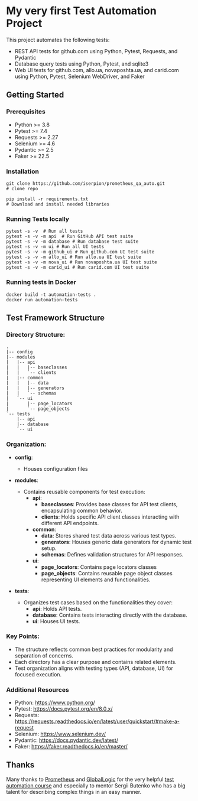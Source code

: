 # My very first Test Automation Project

This project automates the following tests:
- REST API tests for github.com using Python, Pytest, Requests, and Pydantic
- Database query tests using Python, Pytest, and sqlite3
- Web UI tests for github.com, allo.ua, novaposhta.ua, and carid.com using Python, Pytest, Selenium WebDriver, and Faker

## Getting Started
### Prerequisites
- Python >= 3.8
- Pytest >= 7.4
- Requests >= 2.27
- Selenium >= 4.6
- Pydantic >= 2.5
- Faker >= 22.5

### Installation

```
git clone https://github.com/iserpion/prometheus_qa_auto.git
# clone repo

pip install -r requirements.txt
# Download and install needed libraries
```

### Running Tests locally
```
pytest -s -v  # Run all tests
pytest -s -v -m api  # Run GitHub API test suite
pytest -s -v -m database # Run database test suite
pytest -s -v -m ui # Run all UI tests
pytest -s -v -m github_ui # Run github.com UI test suite
pytest -s -v -m allo_ui # Run allo.ua UI test suite
pytest -s -v -m nova_ui # Run novaposhta.ua UI test suite
pytest -s -v -m carid_ui # Run carid.com UI test suite
```

### Running tests in Docker
```
docker build -t automation-tests .
docker run automation-tests
```

## Test Framework Structure
### Directory Structure:
```
.
|-- config
|-- modules
|   |-- api
|   |   |-- baseclasses
|   |   `-- clients
|   |-- common
|   |   |-- data
|   |   |-- generators
|   |   `-- schemas
|   `-- ui
|       |-- page_locators
|       `-- page_objects
`-- tests
    |-- api
    |-- database
    `-- ui

```
### Organization:

- **config**:
  - Houses configuration files 

- **modules**:
  - Contains reusable components for test execution:
    - **api**:
      - **baseclasses**: Provides base classes for API test clients, encapsulating common behavior.
      - **clients**: Holds specific API client classes interacting with different API endpoints.
    - **common**:
      - **data**: Stores shared test data across various test types.
      - **generators**: Houses generic data generators for dynamic test setup.
      - **schemas**: Defines validation structures for API responses.
    - **ui**:
      - **page_locators**: Contains page locators classes
      - **page_objects**: Contains reusable page object classes representing UI elements and functionalities.
- **tests**:
  - Organizes test cases based on the functionalities they cover:
    - **api**: Holds API tests.
    - **database**: Contains tests interacting directly with the database.
    - **ui**: Houses UI tests.

### Key Points:

- The structure reflects common best practices for modularity and separation of concerns.
- Each directory has a clear purpose and contains related elements.
- Test organization aligns with testing types (API, database, UI) for focused execution.

### Additional Resources
- Python: https://www.python.org/
- Pytest: https://docs.pytest.org/en/8.0.x/
- Requests: https://requests.readthedocs.io/en/latest/user/quickstart/#make-a-request
- Selenium: https://www.selenium.dev/
- Pydantic: https://docs.pydantic.dev/latest/
- Faker: https://faker.readthedocs.io/en/master/

## Thanks
Many thanks to [Prometheus](https://prometheus.org.ua/) and [GlobalLogic](https://www.globallogic.com/ua/) for the very helpful [test automation course](https://prometheus.org.ua/prometheus-plus/automatic-software-testing/)
and especially to mentor Sergii Butenko who has a big talent for describing complex things in an easy manner.


